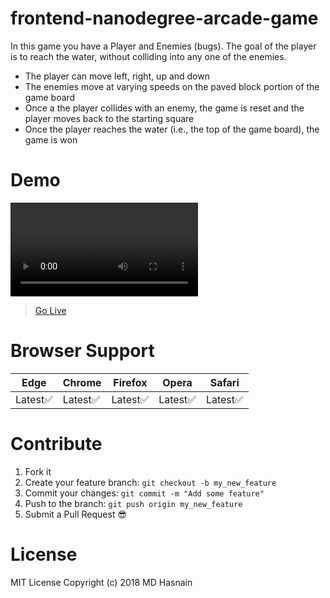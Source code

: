 frontend-nanodegree-arcade-game
===============================
In this game you have a Player and Enemies (bugs). The goal of the player is to reach the water, without colliding into any one of the enemies.<br>
  * The player can move left, right, up and down <br>
  * The enemies move at varying speeds on the paved block portion of the game board<br>
  * Once a the player collides with an enemy, the game is reset and the player moves back to the starting square<br>
  * Once the player reaches the water (i.e., the top of the game board), the game is won<br>

Demo
==============================
![](https://github.com/hasnain003/fend-arcade-game/blob/master/images/demo%20(2).webm?raw=true)

> [Go Live](https://hasnain003.github.io/fend-arcade-game/)

Browser Support
==============================
Edge  | Chrome | Firefox | Opera | Safari
----- | ------ | ------- | ----- | ------
Latest:white_check_mark: | Latest:white_check_mark: | Latest:white_check_mark: | Latest:white_check_mark: | Latest:white_check_mark:

Contribute
==============
1. Fork it
2. Create your feature branch: `git checkout -b my_new_feature`
3. Commit your changes: `git commit -m "Add some feature"`
4. Push to the branch: `git push origin my_new_feature`
5. Submit a Pull Request :sunglasses:

License
===========
MIT License 
Copyright (c) 2018 MD Hasnain

